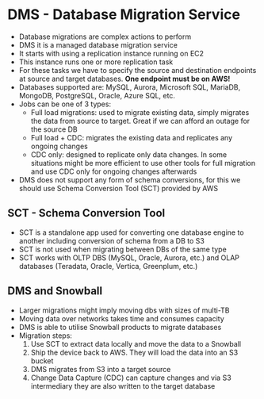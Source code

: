 # DMS - Database Migration Service

- Database migrations are complex actions to perform
- DMS it is a managed database migration service
- It starts with using a replication instance running on EC2
- This instance runs one or more replication task
- For these tasks we have to specify the source and destination endpoints at source and target databases. **One endpoint must be on AWS!**
- Databases supported are: MySQL, Aurora, Microsoft SQL, MariaDB, MongoDB, PostgreSQL, Oracle, Azure SQL, etc.
- Jobs can be one of 3 types:
    - Full load migrations: used to migrate existing data, simply migrates the data from source to target. Great if we can afford an outage for the source DB
    - Full load + CDC: migrates the existing data and replicates any ongoing changes
    - CDC only: designed to replicate only data changes. In some situations might be more efficient to use other tools for full migration and use CDC only for ongoing changes afterwards
- DMS does not support any form of schema conversions, for this we should use Schema Conversion Tool (SCT) provided by AWS

## SCT - Schema Conversion Tool

- SCT is a standalone app used for converting one database engine to another including conversion of schema from a DB to S3
- SCT is not used when migrating between DBs of the same type
- SCT works with OLTP DBS (MySQL, Oracle, Aurora, etc.) and OLAP databases (Teradata, Oracle, Vertica, Greenplum, etc.)

## DMS and Snowball

- Larger migrations might imply moving dbs with sizes of multi-TB
- Moving data over networks takes time and consumes capacity
- DMS is able to utilise Snowball products to migrate databases
- Migration steps:
    1. Use SCT to extract data locally and move the data to a Snowball
    2. Ship the device back to AWS. They will load the data into an S3 bucket
    3. DMS migrates from S3 into a target source
    4. Change Data Capture (CDC) can capture changes and via S3 intermediary they are also written to the target database